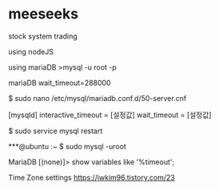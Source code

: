 # meeseeks
stock system trading

using nodeJS

using mariaDB	>mysql -u root -p

mariaDB wait_timeout=288000

$  sudo nano /etc/mysql/mariadb.conf.d/50-server.cnf

 [mysqld]
 interactive_timeout = [설정값]
 wait_timeout = [설정값]

$  sudo service mysql restart

 ***@ubuntu :~ $  sudo mysql -uroot

 MariaDB [(none)]> show variables like '%timeout';

Time Zone settings
	https://jwkim96.tistory.com/23
